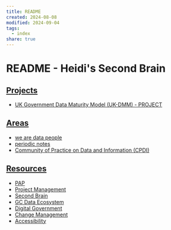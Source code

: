 ```yaml
---
title: README
created: 2024-08-08
modified: 2024-09-04
tags:
  - index
share: true
---
```

# README - Heidi's Second Brain

## [Projects](./PROJECT.md)
- [UK Government Data Maturity Model (UK-DMM) - PROJECT](./UK%20Government%20Data%20Maturity%20Model%20(UK-DMM)%20-%20PROJECT.md)

## [Areas](./AREA.md)
- [we are data people](./we%20are%20data%20people.md)
- [periodic notes](periodic%20notes.md)
- [Community of Practice on Data and Information (CPDI)](Community%20of%20Practice%20on%20Data%20and%20Information%20(CPDI).md)

## [Resources](./RESOURCE.md)
- [PAP](./PAP.md)
- [Project Management](./Project%20Management.md)
- [Second Brain](Second%20Brain.md)
- [GC Data Ecosystem](./GC%20Data%20Ecosystem.md)
- [Digital Government](./Digital%20Government.md)
- [Change Management](Change%20Management.md)
- [Accessibility](./Accessibility.md)

